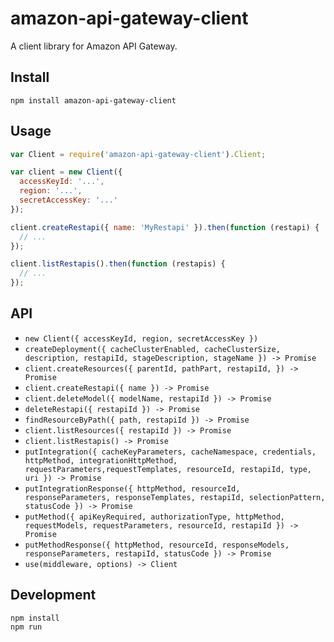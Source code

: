 # amazon-api-gateway-client
A client library for Amazon API Gateway.

## Install
```
npm install amazon-api-gateway-client
```

## Usage
```js
var Client = require('amazon-api-gateway-client').Client;

var client = new Client({
  accessKeyId: '...',
  region: '...',
  secretAccessKey: '...'
});

client.createRestapi({ name: 'MyRestapi' }).then(function (restapi) {
  // ...
});

client.listRestapis().then(function (restapis) {
  // ...
});
```

## API
- `new Client({ accessKeyId, region, secretAccessKey })`
- `createDeployment({ cacheClusterEnabled, cacheClusterSize, description, restapiId, stageDescription, stageName }) -> Promise`
- `client.createResources({ parentId, pathPart, restapiId, }) -> Promise`
- `client.createRestapi({ name }) -> Promise`
- `client.deleteModel({ modelName, restapiId }) -> Promise`
- `deleteRestapi({ restapiId }) -> Promise`
- `findResourceByPath({ path, restapiId }) -> Promise`
- `client.listResources({ restapiId }) -> Promise`
- `client.listRestapis() -> Promise`
- `putIntegration({ cacheKeyParameters, cacheNamespace, credentials, httpMethod, integrationHttpMethod, requestParameters,requestTemplates, resourceId, restapiId, type, uri }) -> Promise`
- `putIntegrationResponse({ httpMethod, resourceId, responseParameters, responseTemplates, restapiId, selectionPattern, statusCode }) -> Promise`
- `putMethod({ apiKeyRequired, authorizationType, httpMethod, requestModels, requestParameters, resourceId, restapiId }) -> Promise`
- `putMethodResponse({ httpMethod, resourceId, responseModels, responseParameters, restapiId, statusCode }) -> Promise`
- `use(middleware, options) -> Client`

## Development
```
npm install
npm run
```
